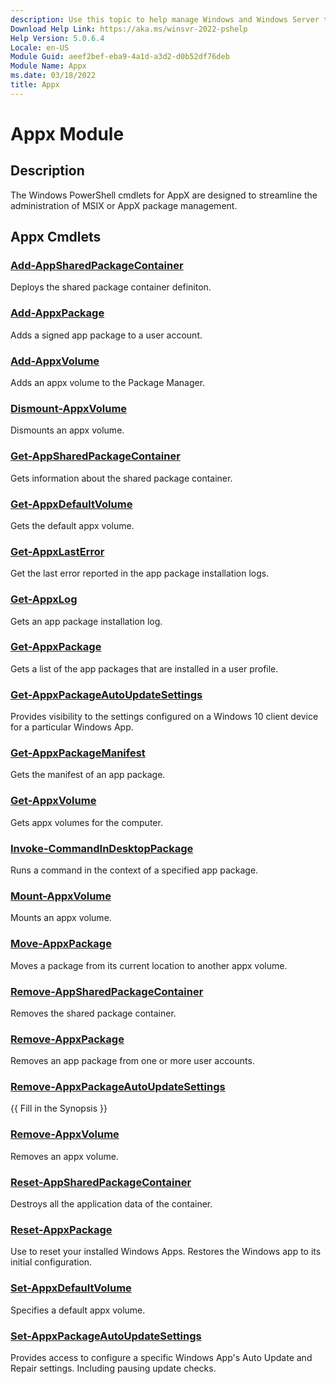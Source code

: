 ```yaml
---
description: Use this topic to help manage Windows and Windows Server technologies with Windows PowerShell.
Download Help Link: https://aka.ms/winsvr-2022-pshelp
Help Version: 5.0.6.4
Locale: en-US
Module Guid: aeef2bef-eba9-4a1d-a3d2-d0b52df76deb
Module Name: Appx
ms.date: 03/18/2022
title: Appx
---
```


# Appx Module
## Description
The Windows PowerShell cmdlets for AppX are designed to streamline the administration of MSIX or AppX package management.

## Appx Cmdlets

### [Add-AppSharedPackageContainer](Add-AppSharedPackageContainer.md)
Deploys the shared package container definiton.

### [Add-AppxPackage](Add-AppxPackage.md)
Adds a signed app package to a user account.

### [Add-AppxVolume](Add-AppxVolume.md)
Adds an appx volume to the Package Manager.

### [Dismount-AppxVolume](Dismount-AppxVolume.md)
Dismounts an appx volume.

### [Get-AppSharedPackageContainer](Get-AppSharedPackageContainer.md)
Gets information about the shared package container.

### [Get-AppxDefaultVolume](Get-AppxDefaultVolume.md)
Gets the default appx volume.

### [Get-AppxLastError](Get-AppxLastError.md)
Get the last error reported in the app package installation logs.

### [Get-AppxLog](Get-AppxLog.md)
Gets an app package installation log.

### [Get-AppxPackage](Get-AppxPackage.md)
Gets a list of the app packages that are installed in a user profile.

### [Get-AppxPackageAutoUpdateSettings](Get-AppxPackageAutoUpdateSettings.md)
Provides visibility to the settings configured on a Windows 10 client device for a particular Windows App.

### [Get-AppxPackageManifest](Get-AppxPackageManifest.md)
Gets the manifest of an app package.

### [Get-AppxVolume](Get-AppxVolume.md)
Gets appx volumes for the computer.

### [Invoke-CommandInDesktopPackage](Invoke-CommandInDesktopPackage.md)
Runs a command in the context of a specified app package.

### [Mount-AppxVolume](Mount-AppxVolume.md)
Mounts an appx volume.

### [Move-AppxPackage](Move-AppxPackage.md)
Moves a package from its current location to another appx volume.

### [Remove-AppSharedPackageContainer](Remove-AppSharedPackageContainer.md)
Removes the shared package container.

### [Remove-AppxPackage](Remove-AppxPackage.md)
Removes an app package from one or more user accounts.

### [Remove-AppxPackageAutoUpdateSettings](Remove-AppxPackageAutoUpdateSettings.md)
{{ Fill in the Synopsis }}

### [Remove-AppxVolume](Remove-AppxVolume.md)
Removes an appx volume.

### [Reset-AppSharedPackageContainer](Reset-AppSharedPackageContainer.md)
Destroys all the application data of the container.

### [Reset-AppxPackage](Reset-AppxPackage.md)
Use to reset your installed Windows Apps. Restores the Windows app to its initial configuration.

### [Set-AppxDefaultVolume](Set-AppxDefaultVolume.md)
Specifies a default appx volume.

### [Set-AppxPackageAutoUpdateSettings](Set-AppxPackageAutoUpdateSettings.md)
Provides access to configure a specific Windows App's Auto Update and Repair settings. Including pausing update checks.
